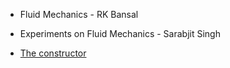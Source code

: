 - Fluid Mechanics - RK Bansal

- Experiments on Fluid Mechanics - Sarabjit Singh

- [The constructor](https://theconstructor.org/)
